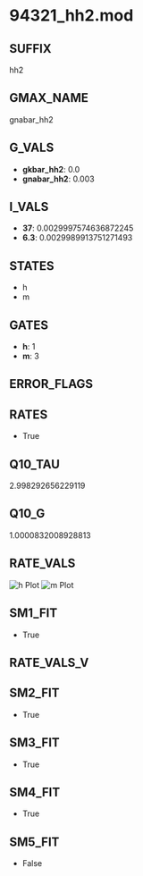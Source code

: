 # 94321_hh2.mod

## SUFFIX

hh2

## GMAX_NAME

gnabar_hh2

## G_VALS

- **gkbar_hh2**: 0.0
- **gnabar_hh2**: 0.003

## I_VALS

- **37**: 0.0029997574636872245
- **6.3**: 0.0029989913751271493

## STATES

- h
- m

## GATES

- **h**: 1
- **m**: 3

## ERROR_FLAGS


## RATES

- True

## Q10_TAU

2.998292656229119

## Q10_G

1.0000832008928813

## RATE_VALS

![h Plot](/Users/pbozelos/Dropbox/icg-Chai-Panos/supermodels/output_markdown_files/Na/94321_hh2.mod/images/h.png)
![m Plot](/Users/pbozelos/Dropbox/icg-Chai-Panos/supermodels/output_markdown_files/Na/94321_hh2.mod/images/m.png)

## SM1_FIT

- True

## RATE_VALS_V

## SM2_FIT

- True

## SM3_FIT

- True

## SM4_FIT

- True

## SM5_FIT

- False

